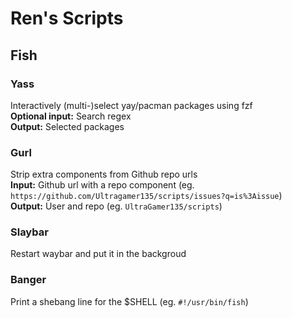 # Ren's Scripts
## Fish
### Yass
Interactively (multi-)select yay/pacman packages using fzf \
**Optional input:** Search regex \
**Output:** Selected packages
### Gurl
Strip extra components from Github repo urls \
**Input:** Github url with a repo component (eg. `https://github.com/Ultragamer135/scripts/issues?q=is%3Aissue`) \
**Output:** User and repo (eg. `UltraGamer135/scripts`)
### Slaybar 
Restart waybar and put it in the backgroud
### Banger
Print a shebang line for the $SHELL (eg. `#!/usr/bin/fish`)
